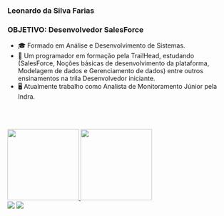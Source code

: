 ###  Leonardo da Silva Farias 
### OBJETIVO: Desenvolvedor SalesForce

- 🎓 Formado em Análise e Desenvolvimento de Sistemas.
- 🔭  Um programador em formação pela TrailHead, estudando (SalesForce, Noções básicas de desenvolvimento da plataforma, Modelagem de dados e Gerenciamento de dados) entre outros ensinamentos na trila Desenvolvedor iniciante.
- 🖥️ Atualmente trabalho como Analista de Monitoramento Júnior pela Indra. 

<div style="display: inline_block"><br>

</div>
<br>
<br>
 <div>
  <a href="https://https://github.com/LeonardoFarias28">
  <img height="160em" src="https://github-readme-stats.vercel.app/api?username=leonardofarias28&show_icons=true&theme=dark&include_all_commits=true&count_private=true"/>
  <img height="160em" src="https://github-readme-stats.vercel.app/api/top-langs/?username=leonardofarias28&layout=compact&langs_count=7&theme=dark"/>
</div>

  
<div>  
  <a href = "mailto:leonardosfariaas@gmail.com"><img src="https://img.shields.io/badge/-Gmail-%23333?style=for-the-badge&logo=gmail&logoColor=white" target="_blank"></a>
  <a href="https://www.linkedin.com/in/lsfariaas/" target="_blank"><img src="https://img.shields.io/badge/-LinkedIn-%230077B5?style=for-the-badge&logo=linkedin&logoColor=white" target="_blank"></a> 
 
 
</div>
